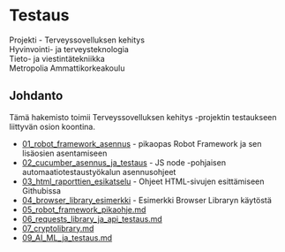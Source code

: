# Testaus
Projekti - Terveyssovelluksen kehitys<br>
Hyvinvointi- ja terveysteknologia<br>
Tieto- ja viestintätekniikka<br>
Metropolia Ammattikorkeakoulu<br>

## Johdanto
Tämä hakemisto toimii Terveyssovelluksen kehitys -projektin testaukseen liittyvän osion koontina.

- [01_robot_framework_asennus](./01_robot_framework_asennus.md) - pikaopas Robot Framework ja sen lisäosien asentamiseen
- [02_cucumber_asennus_ja_testaus](./02_cucumber_asennus_ja_testaus.md) - JS node -pohjaisen automaatiotestaustyökalun asennusohjeet
- [03_html_raporttien_esikatselu](./03_html_raporttien_esikatselu.md) - Ohjeet HTML-sivujen esittämiseen Githubissa
- [04_browser_library_esimerkki](./04_browser_library_esimerkki.md) - Esimerkki Browser Libraryn käytöstä
- [05_robot_framework_pikaohje.md](05_robot_framework_pikaohje.md)
- [06_requests_library_ja_api_testaus.md](06_requests_library_ja_api_testaus.md)
- [07_cryptolibrary.md](07_cryptolibrary.md)
- [09_AI_ML_ja_testaus.md](09_AI_ML_ja_testaus.md)
